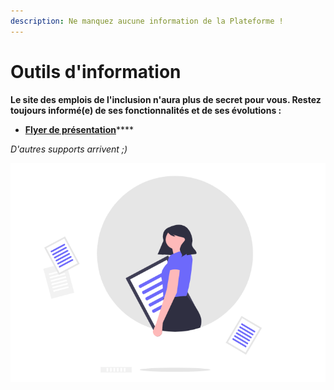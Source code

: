 ```yaml
---
description: Ne manquez aucune information de la Plateforme !
---
```


# Outils d'information

**Le site des emplois de l'inclusion n'aura plus de secret pour vous. Restez toujours informé(e) de ses fonctionnalités et de ses évolutions :**

* [**Flyer de présentation**](flyer-de-presentation.md)****

_D'autres supports arrivent ;)_

![](../../.gitbook/assets/capture-de-cran-2020-06-30-a-13.38.48.png)

